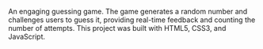 An engaging guessing game. The game generates a random number and challenges users to guess it, providing real-time feedback and counting the number of attempts. This project was built with HTML5, CSS3, and JavaScript.

